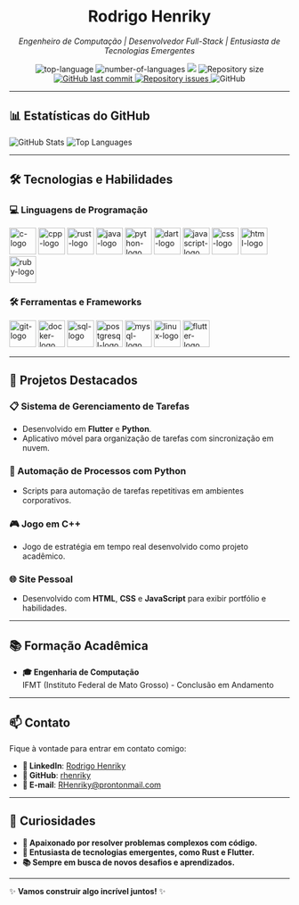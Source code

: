 <h1 align="center">Rodrigo Henriky</h1>
<p align="center"><i>Engenheiro de Computação | Desenvolvedor Full-Stack | Entusiasta de Tecnologias Emergentes</i></p>

<p align="center" display="inline-block">
  <img src="https://img.shields.io/github/languages/top/rhenriky/rhenriky" alt="top-language"/>
  <img src="https://img.shields.io/github/languages/count/rhenriky/rhenriky.svg" alt="number-of-languages"/>
  <a href="https://www.codacy.com/gh/rhenriky/rhenriky/dashboard?utm_source=github.com&amp;utm_medium=referral&amp;utm_content=rhenriky/rhenriky&amp;utm_campaign=Badge_Grade"><img src="https://app.codacy.com/project/badge/Grade/a148a172d5b6471098a0f0166b08e542"/></a>
  <img alt="Repository size" src="https://img.shields.io/github/repo-size/rhenriky/rhenriky.svg">
  <a href="https://github.com/rhenriky/rhenriky/commits/main">
    <img alt="GitHub last commit" src="https://img.shields.io/github/last-commit/rhenriky/rhenriky.svg">
  </a>
  <a href="https://github.com/rhenriky/rhenriky/issues">
    <img alt="Repository issues" src="https://img.shields.io/github/issues/rhenriky/rhenriky.svg">
  </a>
  <img alt="GitHub" src="https://img.shields.io/github/license/rhenriky/rhenriky.svg">
</p>

---

## 📊 Estatísticas do GitHub

![GitHub Stats](https://github-readme-stats.vercel.app/api?username=rhenriky&show_icons=true&theme=dark&bg_color=0D1117&text_color=FFFFFF&count_private=true)
![Top Languages](https://github-readme-stats.vercel.app/api/top-langs/?username=rhenriky&layout=compact&theme=dark&bg_color=0D1117&text_color=FFFFFF&hide=html,css)

---

## 🛠️ Tecnologias e Habilidades

### 💻 Linguagens de Programação
<p display="inline-block">
  <img width="48" src="https://upload.wikimedia.org/wikipedia/commons/1/18/C_Programming_Language.svg" alt="c-logo"/>
  <img width="48" src="https://upload.wikimedia.org/wikipedia/commons/1/18/ISO_C%2B%2B_Logo.svg" alt="cpp-logo"/>
  <img width="48" src="https://upload.wikimedia.org/wikipedia/commons/d/d5/Rust_programming_language_black_logo.svg" alt="rust-logo"/>
  <img width="48" src="https://upload.wikimedia.org/wikipedia/en/3/30/Java_programming_language_logo.svg" alt="java-logo"/>
  <img width="48" src="https://upload.wikimedia.org/wikipedia/commons/c/c3/Python-logo-notext.svg" alt="python-logo"/>
  <img width="48" src="https://upload.wikimedia.org/wikipedia/commons/7/7e/Dart-logo.png" alt="dart-logo"/>
  <img width="48" src="https://upload.wikimedia.org/wikipedia/commons/9/99/Unofficial_JavaScript_logo_2.svg" alt="javascript-logo"/>
  <img width="48" src="https://upload.wikimedia.org/wikipedia/commons/6/62/CSS3_logo.svg" alt="css-logo"/>
  <img width="48" src="https://upload.wikimedia.org/wikipedia/commons/6/61/HTML5_logo_and_wordmark.svg" alt="html-logo"/>
  <img width="48" src="https://upload.wikimedia.org/wikipedia/commons/7/73/Ruby_logo.svg" alt="ruby-logo"/>
</p>

### 🛠️ Ferramentas e Frameworks
<p display="inline-block">
  <img width="48" src="https://upload.wikimedia.org/wikipedia/commons/3/3f/Git_icon.svg" alt="git-logo"/>
  <img width="48" src="https://upload.wikimedia.org/wikipedia/commons/7/79/Docker_%28container_engine%29_logo.png" alt="docker-logo"/>
  <img width="48" src="https://upload.wikimedia.org/wikipedia/commons/8/87/Sql_data_base_with_logo.png" alt="sql-logo"/>
  <img width="48" src="https://upload.wikimedia.org/wikipedia/commons/2/29/Postgresql_elephant.svg" alt="postgresql-logo"/>
  <img width="48" src="https://upload.wikimedia.org/wikipedia/commons/0/0a/MySQL_textlogo.svg" alt="mysql-logo"/>
  <img width="48" src="https://upload.wikimedia.org/wikipedia/commons/a/af/Tux.png" alt="linux-logo"/>
  <img width="48" src="https://miro.medium.com/v2/resize:fit:4800/format:webp/1*ZRqsmEf0gZU78oIu3j1xiA.png" alt="flutter-logo"/>
</p>

---

## 🚀 Projetos Destacados

### 📋 Sistema de Gerenciamento de Tarefas
- Desenvolvido em **Flutter** e **Python**.
- Aplicativo móvel para organização de tarefas com sincronização em nuvem.

### 🤖 Automação de Processos com Python
- Scripts para automação de tarefas repetitivas em ambientes corporativos.

### 🎮 Jogo em C++
- Jogo de estratégia em tempo real desenvolvido como projeto acadêmico.

### 🌐 Site Pessoal
- Desenvolvido com **HTML**, **CSS** e **JavaScript** para exibir portfólio e habilidades.

---

## 📚 Formação Acadêmica

- **🎓 Engenharia de Computação**  
  IFMT (Instituto Federal de Mato Grosso) - Conclusão em Andamento 

---

## 📫 Contato

Fique à vontade para entrar em contato comigo:

- **🔗 LinkedIn**: [Rodrigo Henriky](https://www.linkedin.com/in/rodrigo-henriky/)  
- **🐙 GitHub**: [rhenriky](https://github.com/rhenriky)  
- **📧 E-mail**: [RHenriky@prontonmail.com](mailto:RHenriky@prontonmail.com)  

---

## 🌟 Curiosidades

- **🧩 Apaixonado por resolver problemas complexos com código.**
- **🚀 Entusiasta de tecnologias emergentes, como Rust e Flutter.**
- **📚 Sempre em busca de novos desafios e aprendizados.**

---

✨ **Vamos construir algo incrível juntos!** ✨
